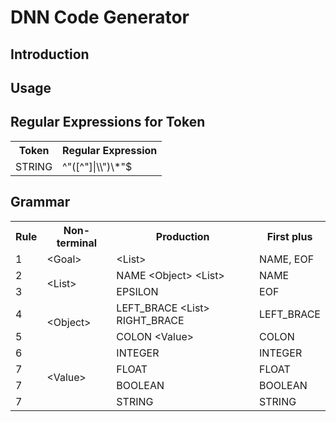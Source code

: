 # DNN Code Generator

## Introduction

## Usage

## Regular Expressions for Token
<table>
  <tr>
    <th>Token</th>
    <th>Regular Expression</th>
  </tr>
  <tr>
    <td>STRING</td>
    <td>^&quot;([^&quot;]|\\&quot;)\*&quot;$</td>
  </tr>
</table>

## Grammar
<table>
  <tr>
    <th>Rule</th>
    <th>Non-terminal</th>
    <th>Production</th>
    <th>First plus</th>
  </tr>
  <tr>
    <td>1</td>
    <td>&lt;Goal&gt;</td>
    <td>&lt;List&gt;</td>
    <td>NAME, EOF</td>
  </tr>
  <tr>
    <td>2</td>
    <td rowspan="2">&lt;List&gt;</td>
    <td>NAME &lt;Object&gt; &lt;List&gt;</td>
    <td>NAME</td>
  </tr>
  <tr>
    <td>3</td>
    <td>EPSILON</td>
    <td>EOF</td>
  </tr>
  <tr>
    <td>4</td>
    <td rowspan="2">&lt;Object&gt;</td>
    <td>LEFT_BRACE &lt;List&gt; RIGHT_BRACE</td>
    <td>LEFT_BRACE</td>
  </tr>
  <tr>
    <td>5</td>
    <td>COLON &lt;Value&gt;</td>
    <td>COLON</td>
  </tr>
  <tr>
    <td>6</td>
    <td rowspan="4">&lt;Value&gt;</td>
    <td>INTEGER</td>
    <td>INTEGER</td>
  </tr>
  <tr>
    <td>7</td>
    <td>FLOAT</td>
    <td>FLOAT</td>
  </tr>
  <tr>
    <td>7</td>
    <td>BOOLEAN</td>
    <td>BOOLEAN</td>
  </tr>
  <tr>
    <td>7</td>
    <td>STRING</td>
    <td>STRING</td>
  </tr>
</table>
